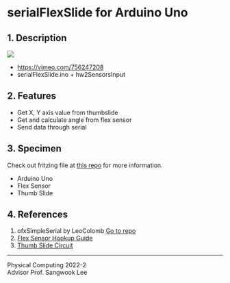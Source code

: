 # serialFlexSlide for Arduino Uno
## 1. Description
![](https://videoapi-muybridge.vimeocdn.com/animated-thumbnails/image/9baf631f-c1f0-4538-b291-117123a898c9.gif?ClientID=vimeo-core-prod&Date=1671911062&Signature=503224db1f1a6ef92446b7b61264eaff89af8678)
- https://vimeo.com/756247208
- serialFlexSlide.ino + hw2SensorsInput
## 2. Features
- Get X, Y axis value from thumbslide
- Get and calculate angle from flex sensor
- Send data through serial
## 3. Specimen
Check out fritzing file at [this repo](https://github.com/chanulee/led-show) for more information.
- Arduino Uno
- Flex Sensor
- Thumb Slide
## 4. References
1. ofxSimpleSerial by LeoColomb [Go to repo](https://github.com/LeoColomb/ofxSimpleSerial)
2. [Flex Sensor Hookup Guide](https://learn.sparkfun.com/tutorials/flex-sensor-hookup-guide?_ga=2.241700674.1502922294.1671452785-154993728.1671452785)
3. [Thumb Slide Circuit](https://www.sparkfun.com/products/9426)
-----
Physical Computing 2022-2    
Advisor Prof. Sangwook Lee
